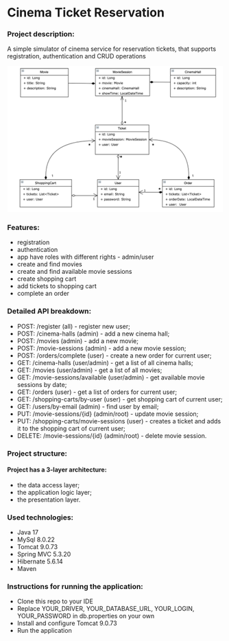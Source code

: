 ﻿# Cinema Ticket Reservation
### Project description:
A simple simulator of cinema service for reservation tickets, that supports registration, authentication and CRUD operations

![](Cinema_UML.png)
### Features:
* registration
* authentication
* app have roles with different rights - admin/user
* create and find movies
* create and find available movie sessions
* create shopping cart
* add tickets to shopping cart
* complete an order

### Detailed API breakdown:
* POST: /register (all) - register new user;
* POST: /cinema-halls (admin) - add a new cinema hall;
* POST: /movies (admin) - add a new movie;
* POST: /movie-sessions (admin) - add a new movie session;
* POST: /orders/complete (user) - create a new order for current user;
* GET: /cinema-halls (user/admin) - get a list of all cinema halls;
* GET: /movies (user/admin) - get a list of all movies;
* GET: /movie-sessions/available (user/admin) - get available movie sessions by date;
* GET: /orders (user) - get a list of orders for current user;
* GET: /shopping-carts/by-user (user) - get shopping cart of current user;
* GET: /users/by-email (admin) - find user by email;
* PUT: /movie-sessions/{id} (admin/root) - update movie session;
* PUT: /shopping-carts/movie-sessions (user) - creates a ticket and adds it to the shopping cart of current user;
* DELETE: /movie-sessions/{id} (admin/root) - delete movie session.

### Project structure:
#### Project has a 3-layer architecture:
* the data access layer;
* the application logic layer;
* the presentation layer.

### Used technologies:
* Java 17
* MySql 8.0.22
* Tomcat 9.0.73
* Spring MVC 5.3.20
* Hibernate 5.6.14
* Maven

### Instructions for running the application:
* Clone this repo to your IDE
* Replace YOUR_DRIVER, YOUR_DATABASE_URL, YOUR_LOGIN, YOUR_PASSWORD in db.properties on your own
* Install and configure Tomcat 9.0.73
* Run the application
